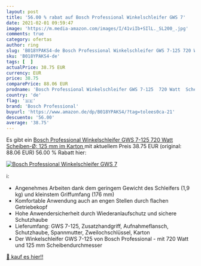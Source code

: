 ```yaml
---
layout: post
title: '56.00 % rabat auf Bosch Professional Winkelschleifer GWS 7'
date: 2021-02-01 09:59:47
image: 'https://m.media-amazon.com/images/I/41viIb+SIlL._SL200_.jpg'
comments: true
category: ofertas
author: ring
slug: 'B018YPAKS4-de Bosch Professional Winkelschleifer GWS 7-125 720 Watt...'
sku: 'B018YPAKS4-de'
tags: [  ]
actualPrice: 38.75 EUR
currency: EUR
price: 38.75
comparePrice: 88.06 EUR
prodname: 'Bosch Professional Winkelschleifer GWS 7-125  720 Watt  Scheiben-Ø: 125 mm  im Karton '
country: 'de'
flag: '🇩🇪'
brand: 'Bosch Professional'
buyurl: 'https://www.amazon.de/dp/B018YPAKS4/?tag=tolees0ca-21'
descuento: '56.00'
average: '38.75'
---
```


Es gibt ein [Bosch Professional Winkelschleifer GWS 7-125  720 Watt  Scheiben-Ø: 125 mm  im Karton ](https://www.amazon.de/dp/B018YPAKS4/?tag=tolees0ca-21) mit aktuellem Preis 38.75 EUR (original: 88.06 EUR) 56.00 % Rabatt hier:

[![Bosch Professional Winkelschleifer GWS 7](https://m.media-amazon.com/images/I/41viIb+SIlL._SL200_.jpg)](https://www.amazon.de/dp/B018YPAKS4/?tag=tolees0ca-21)

ℹ️:

- Angenehmes Arbeiten dank dem geringem Gewicht des Schleifers (1,9 kg) und kleinstem Griffumfang (176 mm)
- Komfortable Anwendung auch an engen Stellen durch flachen Getriebekopf
- Hohe Anwendersicherheit durch Wiederanlaufschutz und sichere Schutzhaube
- Lieferumfang: GWS 7-125, Zusatzhandgriff, Aufnahmeflansch, Schutzhaube, Spannmutter, Zweilochschlüssel, Karton
- Der Winkelschleifer GWS 7-125 von Bosch Professional - mit 720 Watt und 125 mm Scheibendurchmesser

[🛒 kauf es hier!!](https://www.amazon.de/dp/B018YPAKS4/?tag=tolees0ca-21)
